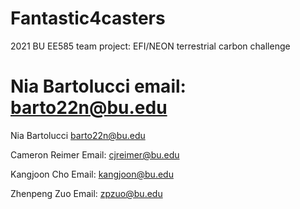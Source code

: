 # Fantastic4casters
2021 BU EE585 team project: EFI/NEON terrestrial carbon challenge 











Nia Bartolucci
email: barto22n@bu.edu
=======
Nia Bartolucci
barto22n@bu.edu

Cameron Reimer
Email: cjreimer@bu.edu 

Kangjoon Cho
Email: kangjoon@bu.edu



Zhenpeng Zuo
Email: zpzuo@bu.edu



